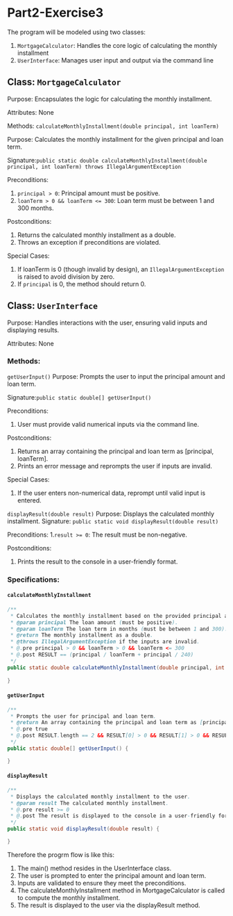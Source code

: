 # Part2-Exercise3

The program will be modeled using two classes:
1. `MortgageCalculator`: Handles the core logic of calculating the monthly installment
2. `UserInterface`: Manages user input and output via the command line

## Class: `MortgageCalculator`
Purpose: Encapsulates the logic for calculating the monthly installment.

Attributes: None 

Methods: `calculateMonthlyInstallment(double principal, int loanTerm)`

Purpose: Calculates the monthly installment for the given principal and loan term.

Signature:`public static double calculateMonthlyInstallment(double principal, int loanTerm) throws IllegalArgumentException`

Preconditions:
1. `principal > 0`: Principal amount must be positive.
2. `loanTerm > 0 && loanTerm <= 300`: Loan term must be between 1 and 300 months.

Postconditions:
1. Returns the calculated monthly installment as a double.
2. Throws an exception if preconditions are violated.

Special Cases:
1. If loanTerm is 0 (though invalid by design), an `IllegalArgumentException` is raised to avoid division by zero.
2. If `principal` is 0, the method should return 0.
   

## Class: `UserInterface`
Purpose: Handles interactions with the user, ensuring valid inputs and displaying results.

Attributes: None

### Methods:
`getUserInput()`
   Purpose: Prompts the user to input the principal amount and loan term.

  Signature:`public static double[] getUserInput()`

  Preconditions: 
  1. User must provide valid numerical inputs via the command line.

  Postconditions:
  1. Returns an array containing the principal and loan term as [principal, loanTerm].
  2. Prints an error message and reprompts the user if inputs are invalid.
   
  Special Cases:
  1. If the user enters non-numerical data, reprompt until valid input is entered.

`displayResult(double result)`
   Purpose: Displays the calculated monthly installment.
   Signature: `public static void displayResult(double result)`

   Preconditions:
   1.`result >= 0`: The result must be non-negative.
  
   Postconditions:
   1. Prints the result to the console in a user-friendly format.
  

### Specifications: 
#### `calculateMonthlyInstallment`
```java
/**
 * Calculates the monthly installment based on the provided principal and loan term.
 * @param principal The loan amount (must be positive).
 * @param loanTerm The loan term in months (must be between 1 and 300).
 * @return The monthly installment as a double.
 * @throws IllegalArgumentException if the inputs are invalid.
 * @.pre principal > 0 && loanTerm > 0 && loanTerm <= 300
 * @.post RESULT == (principal / loanTerm + principal / 240)
 */
public static double calculateMonthlyInstallment(double principal, int loanTerm) throws IllegalArgumentException {
    
}

```

#### `getUserInput`
```java
/**
 * Prompts the user for principal and loan term.
 * @return An array containing the principal and loan term as [principal, loanTerm].
 * @.pre true
 * @.post RESULT.length == 2 && RESULT[0] > 0 && RESULT[1] > 0 && RESULT[1] <= 300
 */
public static double[] getUserInput() {

}
```

#### `displayResult`
```java
/**
 * Displays the calculated monthly installment to the user.
 * @param result The calculated monthly installment.
 * @.pre result >= 0
 * @.post The result is displayed to the console in a user-friendly format.
 */
public static void displayResult(double result) {

}
```



Therefore the progrm flow is like this: 
1. The main() method resides in the UserInterface class.
2. The user is prompted to enter the principal amount and loan term.
3. Inputs are validated to ensure they meet the preconditions.
4. The calculateMonthlyInstallment method in MortgageCalculator is called to compute the monthly installment.
5. The result is displayed to the user via the displayResult method.





